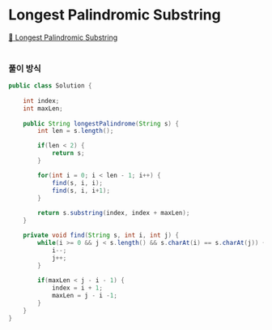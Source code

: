 # Longest Palindromic Substring

[:link: Longest Palindromic Substring](https://leetcode.com/problems/longest-palindromic-substring/)  
<br>

### 풀이 방식


```java
public class Solution {
	
	int index;
	int maxLen;
	
	public String longestPalindrome(String s) {
		int len = s.length();

		if(len < 2) {
			return s;
		}

		for(int i = 0; i < len - 1; i++) {
			find(s, i, i);
			find(s, i, i+1);
		}
		
		return s.substring(index, index + maxLen);
	}

	private void find(String s, int i, int j) {
		while(i >= 0 && j < s.length() && s.charAt(i) == s.charAt(j)) {
			i--;
			j++;
		}
		
		if(maxLen < j - i - 1) {
			index = i + 1;
			maxLen = j - i -1;
		}
	}
}

```
